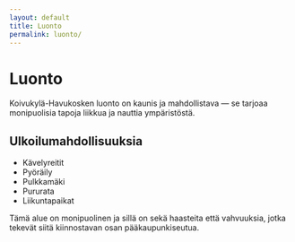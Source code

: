 ```yaml
---
layout: default
title: Luonto
permalink: luonto/
---
```


# Luonto

Koivukylä-Havukosken luonto on kaunis ja mahdollistava — se tarjoaa monipuolisia tapoja liikkua ja nauttia ympäristöstä.

## Ulkoilumahdollisuuksia

- Kävelyreitit  
- Pyöräily  
- Pulkkamäki  
- Pururata  
- Liikuntapaikat  

Tämä alue on monipuolinen ja sillä on sekä haasteita että vahvuuksia, jotka tekevät siitä kiinnostavan osan pääkaupunkiseutua.

